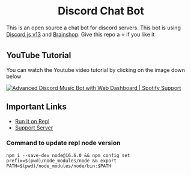 <h1 align="center">Discord Chat Bot</h1>
<p>This is an open source a chat bot for discord servers. This bot is using <a href="https://www.npmjs.com/package/discord.js">Discord.js v13</a> and <a href="https://brainshop.ai">Brainshop</a>. Give this repo a ⭐ if you like it</p>

## YouTube Tutorial

You can watch the Youtube video tutorial by clicking on the image down below

[![Advanced Discord Music Bot with Web Dashboard | Spotify Support](https://cdn.discordapp.com/attachments/926848464472649758/934710124432490516/thumnail-chatbot.png)](https://youtu.be/dQw4w9WgXcQ)

## Important Links
- [Run it on Repl](https://replit.com/github/AmJit/Discord-ChatBot)
- [Support Server](https://discord.gg/JhgBEp6kAg)

### Command to update repl node version 

```
npm i --save-dev node@16.6.0 && npm config set prefix=$(pwd)/node_modules/node && export PATH=$(pwd)/node_modules/node/bin:$PATH
```
